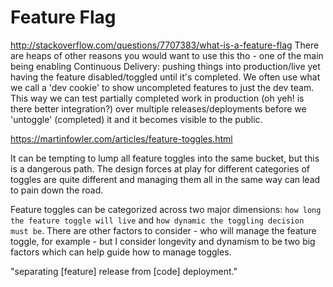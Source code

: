 # Feature Flag

http://stackoverflow.com/questions/7707383/what-is-a-feature-flag
There are heaps of other reasons you would want to use this tho - one of the main being enabling Continuous Delivery: pushing things into production/live yet having the feature disabled/toggled until it's completed. We often use what we call a 'dev cookie' to show uncompleted features to just the dev team. This way we can test partially completed work in production (oh yeh! is there better integration?) over multiple releases/deployments before we 'untoggle' (completed) it and it becomes visible to the public.


https://martinfowler.com/articles/feature-toggles.html

It can be tempting to lump all feature toggles into the same bucket, but this is a dangerous path. The design forces at play for different categories of toggles are quite different and managing them all in the same way can lead to pain down the road.

Feature toggles can be categorized across two major dimensions: `how long the feature toggle will live` and `how dynamic the toggling decision must be`. There are other factors to consider - who will manage the feature toggle, for example - but I consider longevity and dynamism to be two big factors which can help guide how to manage toggles.


"separating [feature] release from [code] deployment."